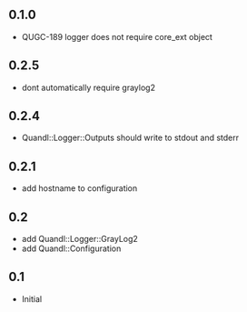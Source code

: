 ## 0.1.0 

* QUGC-189 logger does not require core_ext object



## 0.2.5

* dont automatically require graylog2


## 0.2.4

* Quandl::Logger::Outputs should write to stdout and stderr


## 0.2.1

* add hostname to configuration


## 0.2

* add Quandl::Logger::GrayLog2
* add Quandl::Configuration


## 0.1

* Initial